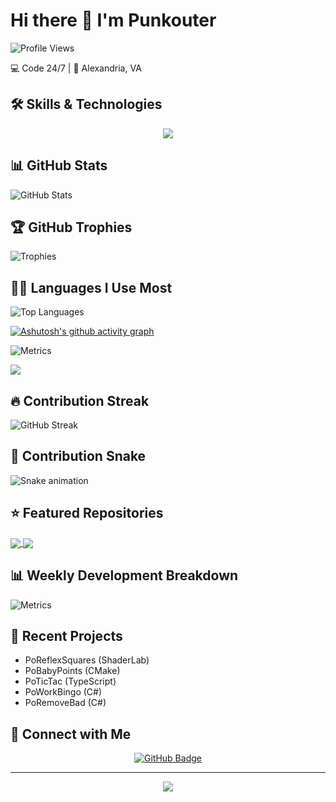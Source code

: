 # Hi there 👋 I'm Punkouter

![Profile Views](https://komarev.com/ghpvc/?username=punkouter25&color=blueviolet)

💻 Code 24/7 | 📍 Alexandria, VA

## 🛠️ Skills & Technologies
<p align="center">
  <img src="https://skillicons.dev/icons?i=cs,ts,html,cmake,git,visualstudio,vscode" />
</p>

## 📊 GitHub Stats
![GitHub Stats](https://github-readme-stats.vercel.app/api?username=punkouter25&show_icons=true&theme=dark)

## 🏆 GitHub Trophies
![Trophies](https://github-profile-trophy.vercel.app/?username=punkouter25&theme=darkhub&row=1)

## 👨‍💻 Languages I Use Most
![Top Languages](https://github-readme-stats.vercel.app/api/top-langs/?username=punkouter25&layout=compact&theme=dark)

[![Ashutosh's github activity graph](https://github-readme-activity-graph.vercel.app/graph?username=punkouter25&theme=github-dark)](https://github.com/ashutosh00710/github-readme-activity-graph)

![Metrics](https://metrics.lecoq.io/punkouter25?template=classic&isocalendar=1&languages=1&introduction=1)

![](http://github-profile-summary-cards.vercel.app/api/cards/profile-details?username=punkouter25&theme=dark)

## 🔥 Contribution Streak
![GitHub Streak](https://github-readme-streak-stats.herokuapp.com/?user=punkouter25&theme=dark)

## 🐍 Contribution Snake
![Snake animation](https://github.com/punkouter25/punkouter25/blob/output/dist/github-contribution-grid-snake.svg)

## ⭐ Featured Repositories
<a href="https://github.com/punkouter25/PoReflexSquares">
  <img align="center" src="https://github-readme-stats.vercel.app/api/pin/?username=punkouter25&repo=PoReflexSquares&theme=dark" />
</a>
<a href="https://github.com/punkouter25/PoBabyPoints">
  <img align="center" src="https://github-readme-stats.vercel.app/api/pin/?username=punkouter25&repo=PoBabyPoints&theme=dark" />
</a>

## 📊 Weekly Development Breakdown
![Metrics](https://metrics.lecoq.io/punkouter25?template=classic&base.header=0&base.activity=0&base.community=0&base.repositories=0&base.metadata=0&achievements=1&notable=1&achievements.threshold=C&achievements.secrets=true&achievements.limit=0&notable.repositories=false&config.timezone=America/New_York)

## 🔨 Recent Projects
- PoReflexSquares (ShaderLab)
- PoBabyPoints (CMake)
- PoTicTac (TypeScript)
- PoWorkBingo (C#)
- PoRemoveBad (C#)

## 🤝 Connect with Me
<p align="center">
  <a href="https://github.com/punkouter25">
    <img src="https://img.shields.io/github/followers/punkouter25?label=Followers&style=social" alt="GitHub Badge">
  </a>
</p>

---
<p align="center">
  <img src="https://capsule-render.vercel.app/api?type=waving&color=gradient&height=100&section=footer"/>
</p>
